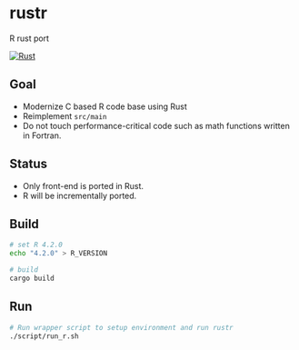 # rustr

R rust port

[![Rust](https://github.com/tlsdmstn56/rustr/actions/workflows/rust.yml/badge.svg?branch=main)](https://github.com/tlsdmstn56/rustr/actions/workflows/rust.yml)

## Goal

* Modernize C based R code base using Rust
* Reimplement `src/main`
* Do not touch performance-critical code such as math functions written in Fortran. 

## Status

* Only front-end is ported in Rust.
* R will be incrementally ported. 

## Build

```bash
# set R 4.2.0
echo "4.2.0" > R_VERSION

# build
cargo build
```

## Run

```bash
# Run wrapper script to setup environment and run rustr
./script/run_r.sh
```
